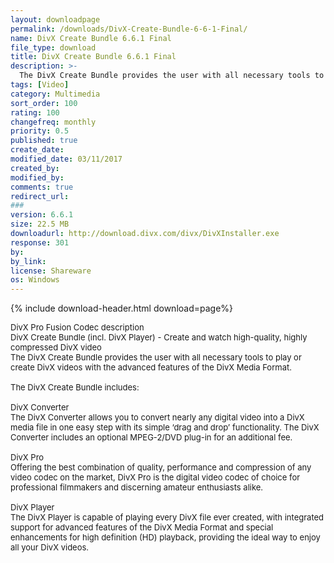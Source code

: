 ```yaml
---
layout: downloadpage
permalink: /downloads/DivX-Create-Bundle-6-6-1-Final/
name: DivX Create Bundle 6.6.1 Final
file_type: download
title: DivX Create Bundle 6.6.1 Final
description: >-
  The DivX Create Bundle provides the user with all necessary tools to play or create DivX videos with the advanced features of the DivX Media Format.
tags: [Video]
category: Multimedia
sort_order: 100
rating: 100
changefreq: monthly
priority: 0.5
published: true
create_date:
modified_date: 03/11/2017
created_by:
modified_by:
comments: true
redirect_url:
###
version: 6.6.1
size: 22.5 MB
downloadurl: http://download.divx.com/divx/DivXInstaller.exe
response: 301
by:
by_link:
license: Shareware
os: Windows
---
```


{% include download-header.html download=page%}

<p style="fix-download-text !important">
<p><font size="2">DivX Pro Fusion Codec description <br />
DivX Create Bundle (incl. DivX Player) - Create and watch high-quality, highly compressed DivX video <br />
The DivX Create Bundle provides the user with all necessary tools to play or create DivX videos with the advanced features of the DivX Media Format. <br />
<br />
The DivX Create Bundle includes: <br />
<br />
DivX Converter <br />
The DivX Converter allows you to convert nearly any digital video into a DivX media file in one easy step with its simple ‘drag and drop’ functionality. The DivX Converter includes an optional MPEG-2/DVD plug-in for an additional fee. <br />
<br />
DivX Pro <br />
Offering the best combination of quality, performance and compression of any video codec on the market, DivX Pro is the digital video codec of choice for professional filmmakers and discerning amateur enthusiasts alike. <br />
<br />
DivX Player <br />
The DivX Player is capable of playing every DivX file ever created, with integrated support for advanced features of the DivX Media Format and special enhancements for high definition (HD) playback, providing the ideal way to enjoy all your DivX videos.</font></p></p>
